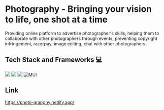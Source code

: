 
# Photography - Bringing your vision to life, one shot at a time
Providing online platform to advertise photographer's skills, helping them to collaborate with other photographers through events, preventing copyright infringement, razorpay, image editing, chat with other photographers.
## Tech Stack and Frameworks 💻
![](https://img.shields.io/badge/React-20232A?style=for-the-badge&logo=react&logoColor=61DAFB)
![](https://img.shields.io/badge/Tailwind_CSS-38B2AC?style=for-the-badge&logo=tailwind-css&logoColor=white)
![](https://img.shields.io/badge/Firebase-039BE5?style=for-the-badge&logo=Firebase&logoColor=white)
![MUI](https://img.shields.io/badge/MUI-%230081CB.svg?style=for-the-badge&logo=mui&logoColor=white)

## Link 
https://photo-grapphy.netlify.app/
